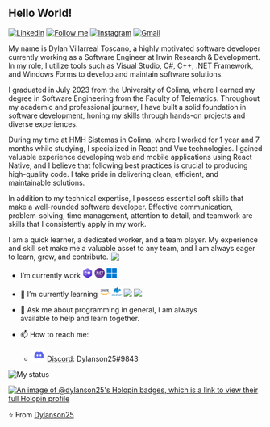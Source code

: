 ## Hello World!

[![Linkedin](https://img.shields.io/badge/-LinkedIn-blue?style=flat&logo=Linkedin&logoColor=white)](https://www.linkedin.com/in/dylan-toscano/)
[<img src="https://img.shields.io/github/followers/dylanson25?label=follow&style=social" height="22" title="Follow me" />](https://github.com/dylanson25) 
[![Instagram](https://img.shields.io/badge/-Instagram-c13584?style=flat&labelColor=c13584&logo=instagram&logoColor=white)](https://www.instagram.com/dylan_toscano_25/)
[![Gmail](https://img.shields.io/badge/-Gmail-c14438?style=flat&logo=Gmail&logoColor=white)](mailto:dvillarreal0@ucol.mx)


My name is Dylan Villarreal Toscano, a highly motivated software developer currently working as a Software Engineer at Irwin Research & Development. In my role, I utilize tools such as Visual Studio, C#, C++, .NET Framework, and Windows Forms to develop and maintain software solutions.

I graduated in July 2023 from the University of Colima, where I earned my degree in Software Engineering from the Faculty of Telematics. Throughout my academic and professional journey, I have built a solid foundation in software development, honing my skills through hands-on projects and diverse experiences.

During my time at HMH Sistemas in Colima, where I worked for 1 year and 7 months while studying, I specialized in React and Vue technologies. I gained valuable experience developing web and mobile applications using React Native, and I believe that following best practices is crucial to producing high-quality code. I take pride in delivering clean, efficient, and maintainable solutions.

In addition to my technical expertise, I possess essential soft skills that make a well-rounded software developer. Effective communication, problem-solving, time management, attention to detail, and teamwork are skills that I consistently apply in my work.

I am a quick learner, a dedicated worker, and a team player. My experience and skill set make me a valuable asset to any team, and I am always eager to learn, grow, and contribute.
<img align= "right" width= "300" src= "https://pa1.narvii.com/6518/f67185290b03fa0d76a387137bacff5193b4e020_hq.gif"/>


- I’m currently work  <code><img height="20" src="https://raw.githubusercontent.com/github/explore/80688e429a7d4ef2fca1e82350fe8e3517d3494d/topics/csharp/csharp.png"></code>
<code><img height="20" src="https://raw.githubusercontent.com/github/explore/80688e429a7d4ef2fca1e82350fe8e3517d3494d/topics/dotnet/dotnet.png"></code>
<code><img height="20" src="https://raw.githubusercontent.com/github/explore/80688e429a7d4ef2fca1e82350fe8e3517d3494d/topics/windows/windows.png"></code>
- 🌱 I’m currently learning
<code><img height="20" src="https://raw.githubusercontent.com/github/explore/80688e429a7d4ef2fca1e82350fe8e3517d3494d/topics/aws/aws.png"></code>
<code><img height="20" src="https://raw.githubusercontent.com/github/explore/80688e429a7d4ef2fca1e82350fe8e3517d3494d/topics/docker/docker.png"></code>
<code><img height="20" src="https://github.com/graphql/graphql-playground/blob/main/packages/graphql-playground-electron/static/icons/icon.ico"></code>
<code><img height="20" src="https://github.com/astro-community/icons/blob/main/example/public/favicon.ico"></code>

- 💬 Ask me about programming in general, I am always <br> available to help and learn together.

- 📫 How to reach me: 
   - <a><img height="25" src="https://raw.githubusercontent.com/github/explore/80688e429a7d4ef2fca1e82350fe8e3517d3494d/topics/discord/discord.png"> [Discord](https://discord.com/): Dylanson25#9843 </a>

<img title="My status" heigth="320" width="420" src="https://github-readme-stats.vercel.app/api?username=dylanson25&hide=issues&count_private=true&icon_color=871486&title_color=000000&bg_color=ffffff&show_icons=true)"/>

[![An image of @dylanson25's Holopin badges, which is a link to view their full Holopin profile](https://holopin.me/dylanson25)](https://holopin.io/@dylanson25)

:star: From [Dylanson25](https://github.com/dylanson25)
